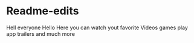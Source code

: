# Readme-edits
Hell everyone
Hello Here you can watch yout favorite Videos games play app trailers and much more

